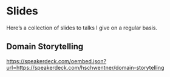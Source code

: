 # Slides

Here’s a collection of slides to talks I give on a regular basis.

## Domain Storytelling

<https://speakerdeck.com/oembed.json?url=https://speakerdeck.com/hschwentner/domain-storytelling>
